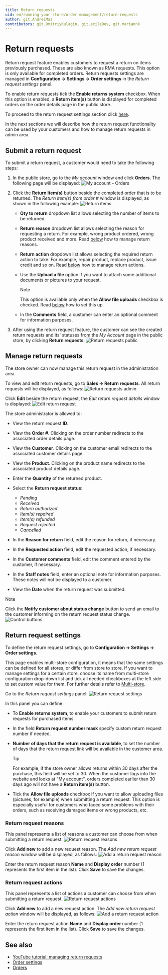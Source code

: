 ```yaml
---
title: Return requests
uid: en/running-your-store/order-management/return-requests
author: git.AndreiMaz
contributors: git.DmitriyKulagin, git.exileDev, git.mariannk
---
```


# Return requests

Return request feature enables customers to request a return on items previously purchased. These are also known as RMA requests. This option is only available for completed orders. Return requests settings are managed in **Configuration → Settings → Order settings** in the *Return request settings* panel.

To enable return requests tick the **Enable returns system** checkbox. When this option is enabled, a **Return item(s)** button is displayed for completed orders on the order details page in the public store.

To proceed to the return request settings section click [here](#return-request-settings).

In the next sections we will describe how the return request functionality can be used by your customers and how to manage return requests in admin area.

## Submit a return request
To submit a return request, a customer would need to take the following steps:

1. In the public store, go to the *My account* window and click **Orders**. The following page will be displayed: ![My account - Orders](_static/return-requests/my-account-orders.jpg)

1. Click the **Return Item(s)** button beside the completed order that is to be returned. The *Return item(s) from order #* window is displayed, as shown in the following example: ![Return items](_static/return-requests/return-items.jpg)
    * **Qty to return** dropdown list allows selecting the number of items to be returned.
    * **Return reason** dropdown list allows selecting the reason for requesting a return. For example, wrong product ordered, wrong product received and more. Read [below](#return-request-settings) how to manage return reasons.
    * **Return action** dropdown list allows selecting the required return action to take. For example, repair product, replace product, issue credit and so on. Read [below](#return-request-settings) how to manage return actions.
    * Use the **Upload a file** option if you want to attach some additional documents or pictures to your request.

        > [!NOTE]
        > 
        > This option is available only when the **Allow file uploads** checkbox is checked. Read [below](#return-request-settings) how to set this up.

    * In the **Comments** field, a customer can enter an optional comment for information purposes.
1. After using the return request feature, the customer can see the created return requests and its' statuses from the *My Account* page in the public store, by clicking **Return requests**: ![Return requests public](_static/return-requests/return-requests.jpg)

## Manage return requests
The store owner can now manage this return request in the administration area.

To view and edit return requests, go to **Sales → Return requests**. All return requests will be displayed, as follows: ![Return requests admin](_static/return-requests/return-requests-admin.jpg)

Click **Edit** beside the return request, the *Edit return request details* window is displayed: ![Edit return request](_static/return-requests/edit-return-request.jpg)

The store administrator is allowed to:
* View the return request **ID**.
* View the **Order #**. Clicking on the order number redirects to the associated order details page.
* View the **Customer**. Clicking on the customer email redirects to the associated customer details page.
* View the **Product**. Clicking on the product name redirects to the associated product details page.
* Enter the **Quantity** of the returned product.
* Select the **Return request status**:
  * *Pending*
  * *Received*
  * *Return authorized*
  * *Item(s) repaired*
  * *Item(s) refunded*
  * *Request rejected*
  * *Cancelled*

* In the **Reason for return** field, edit the reason for return, if necessary.
* In the **Requested action** field, edit the requested action, if necessary.
* In the **Customer comments** field, edit the comment entered by the customer, if necessary.
* In the **Staff notes** field, enter an optional note for information purposes. These notes will not be displayed to a customer.
* View the **Date** when the return request was submitted.

> [!NOTE]
> 
> Click the **Notify customer about status change** button to send an email to the customer informing on the return request status change. ![Control buttons](_static/return-requests/control-elements.png)

## Return request settings
To define the return request settings, go to **Configuration → Settings → Order settings**.

This page enables multi-store configuration, it means that the same settings can be defined for all stores, or differ from store to store. If you want to manage settings for a certain store, choose its name from multi-store configuration drop-down list and tick all needed checkboxes at the left side to set custom value for them. For further details refer to [Multi-store](xref:en/getting-started/advanced-configuration/multi-store).

Go to the *Return request settings* panel: ![Return request settings](_static/return-requests/return-request-settings.jpg)

In this panel you can define:
* To **Enable returns system**, to enable your customers to submit return requests for purchased items.
* In the field **Return request number mask** specify custom return request number if needed.
* **Number of days that the return request is available**, to set the number of days that the return request link will be available in the customer area.

  > [!TIP]
  > 
  > For example, if the store owner allows returns within 30 days after the purchase, this field will be set to 30. When the customer logs into the website and looks at "My account", orders completed earlier than 30 days ago will not have a **Return item(s)** button.

* Tick the **Allow file uploads** checkbox if you want to allow uploading files (pictures, for example) when submitting a return request. This option is especially useful for customers who faced some problems with their orders, such as receiving damaged items or wrong products, etc.

### Return request reasons
This panel represents a list of reasons a customer can choose from when submitting a return request. ![Return request reasons](_static/return-requests/return-request-reasons.jpg)

Click **Add new** to add a new request reason. The *Add new return request reason* window will be displayed, as follows: ![Add a return request reason](_static/return-requests/add-reason.jpg)

Enter the return request reason **Name** and **Display order** number (1 represents the first item in the list). Click **Save** to save the changes.

### Return request actions
This panel represents a list of actions a customer can choose from when submitting a return request. ![Return request actions](_static/return-requests/return-request-actions.jpg)

Click **Add new** to add a new request action. The *Add new return request action* window will be displayed, as follows: ![Add a return request action](_static/return-requests/add-action.jpg)

Enter the return request action **Name** and **Display order** number (1 represents the first item in the list). Click **Save** to save the changes.

## See also

* [YouTube tutorial: managing return requests](https://www.youtube.com/watch?v=VqF2GZ2ip_0&list=PLnL_aDfmRHwsbhj621A-RFb1KnzeFxYz4&index=17)
* [Order settings](xref:en/running-your-store/order-management/order-settings)
* [Orders](xref:en/running-your-store/order-management/orders)